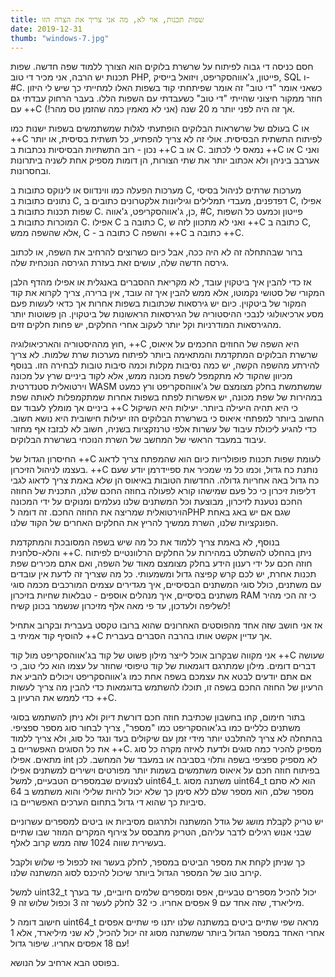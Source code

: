 ```yaml
---
title: שפות תכנות, אוי לא, מה אני צריך את הצרה הזו
date: 2019-12-31
thumb: "windows-7.jpg"
---
```

חסם כניסה די גבוה לפיתוח על שרשרת בלוקים הוא הצורך ללמוד שפה חדשה. שפות תכנות יש הרבה, אני מכיר די טוב PHP, פייטון, ג'אווהסקריפט, ויזואל בייסיק, SQL ו- #C. כשאני אומר "די טוב" זה אומר שפיתחתי קוד בשפות האלו למחייתי כך שיש לי היזון חוזר ממקור חיצוני שהייתי "די טוב" כשעבדתי עם השפות הללו. בעבר הרחוק עבדתי גם עם ++C אך זה היה לפני יותר מ 20 שנה (אני לא מאמין כמה שהזמן טס מהר!).
 
בעולם של שרשראות הבלוקים הופתעתי לגלות שמשתמשים בשפות ישנות כמו C או ++C לפיתוח התשתית הבסיסית. אולי זה לא צריך להפתיע, כל תשתית בסיסית, או יותר נכון - רוב התשתיות הבסיסיות נכתבות ב ++C או ב C. נמאס לי לכתוב ++C או C ואני אערבב ביניהן ולא אכתוב יותר את שתי הצורות, הן דומות מספיק אחת לשניה ביתרונות ובחסרונות.
 
מערכות הפעלה כמו ווינדווס או לינוקס כתובות ב C, מערכות שרתים לניהול בסיסי נתונים כתובות ב C, דפדפנים, מעבדי תמלילים וגיליונות אלקטרונים כתובים ב C, אפילו שפות תכנות כתובות ב C. כן, ג'אווהסקריפט, ג'אווה, #C, פייטון וכמעט כל השפות המוכרות כתובות ב C. אפילו C כתובה ב C, ואני לא מתכוון לזה ש ++C כתובה ב C, אלא שהשפה ממש, C - כתובה ב C והשפה ++C כתובה ב ++C.
 
ברור שבהתחלה זה לא היה ככה, אבל כיום כשרוצים להרחיב את השפה, או לכתוב גירסה חדשה שלה, עושים זאת בעזרת הגירסה הנוכחית שלה.
 
אז כדי להבין איך ביטקוין עובד, לא מקריאת ההסברים באנגלית או אפילו מהדף הלבן המקורי של סטושי נקמוטו, אלא ממש להבין איך זה עובד, אין ברירה, צריך לקרוא את קוד המקור של ביטקוין. כיום יש גירסאות שכתובות בשפות אחרות אך כדאי לעשות פעם מסע ארכיאולוגי לנבכי ההיסטוריה של הגירסאות הראשונות של ביטקוין. הן פשוטות יותר מהגירסאות המודרניות וקל יותר לעקוב אחרי החלקים, יש פחות חלקים זזים.
 
חוץ מההיסטוריה והארכיאולוגיה, ++C היא השפה של החוזים החכמים על איאוס, שרשרת הבלוקים המתקדמת והמתאימה ביותר לפיתוח מערכות שרת שלמות. לא צריך להירתע מהשפה הקשה, יש כמה נסיבות מקלות וכמה סיבות טובות לבחירה הזו. בנוסף מכיוון שהקוד לא מתקמפל לשפת מכונה ממש, אלא לקוד ביניים שרץ על מכונה וירטואלית סטנדרטית WASM שמשתמשת בחלק מצומצם של ג'אווהסקריפט ורץ כמעט במהירות של שפת מכונה, יש אפשרות לפתח בשפות אחרות שמתקמפלות לאותה שפת ביניים אך מומלץ לעבוד עם ++C כי היא תהיה היעילה ביותר. יעילות היא השיקול החשוב ביותר למפתחי איאוס כי בשרשרת הבלוקים הזו יעילות חישובית היא נושא חשוב. כדי להגיע ליכולת עיבוד של עשרות אלפי טרנזקציות בשניה, חשוב לא לבזבז אף מחזור עיבוד במעבד הראשי של המחשב של השרת הנוכחי בשרשרת הבלוקים.
 
החיסרון הגדול של ++C לעומת שפות תכנות פופולריות כיום הוא שהמפתח צריך לדאוג בעצמו לניהול הזיכרון. ++C נותנת כח גדול, וכמו כל מי שמכיר את ספיידרמן יודע שעם כח גדול באה אחריות גדולה. החדשות הטובות באיאוס הן שלא באמת צריך לדאוג לגבי דליפות זיכרון כי כל פעם שמישהו קורא לפעולה בחוזה החכם שלנו, התכנית של החוזה החכם נטענת לזיכרון, מבוצעת וכל המשתנים שלנו נעלמים ומנוקים על ידי המכונה הוירטואלית שמריצה את החוזה החכם. זה דומה לPHP שגם אם יש באג באחת הפונקציות שלנו, השרת ממשיך להריץ את החלקים האחרים של הקוד שלנו. 
 
בנוסף, לא באמת צריך ללמוד את כל מה שיש בשפה המסובכת והמתקדמת והלא-סלחנית ++C. ניתן בהחלט להשתלט במהירות על החלקים הרלוונטיים לפיתוח חוזה חכם על ידי רענון הידע בחלק מצומצם מאוד של השפה, ואם אתם מכירים שפת תכנות אחרת, יש לכם קרש קפיצה גדול ומשמעותי. כל מה שצריך זה לדעת אין עובדים עם משתנים, כולל סוגי המשתנים הבסיסיים, איך מגדירים עצמים המורכבים מכמה סוגי משתנים בסיסיים, איך מנהלים אוספים - טבלאות שחיות בזיכרון RAM כי זה הכי מהיר לשליפה ולעדכון, עד פי מאה אלף מזיכרון שנשמר בכונן קשיח!
 
אז אני חושב שזה אחד מהפוסטים האחרונים שהוא ברובו טקסט בעברית ובקרוב אתחיל להוסיף קוד אמיתי ב ++C אך עדיין אקשט אותו בהרבה הסברים בעברית.
 
אני מקווה שבקרוב אוכל לייצר מילון פשוט של קוד בג'אווהסקריפט מול קוד ++C שעושה דברים דומים. מילון שמתרגם דוגמאות של קוד טיפוסי שחוזר על עצמו הוא כלי טוב, כי אם אתם יודעים לבטא את עצמכם בשפה אחת כמו ג'אווהסקריפט ויכולים להביע את הרעיון של החוזה החכם בשפה זו, תוכלו להשתמש בדוגמאות כדי להבין מה צריך לעשות כדי לממש את הרעיון ב ++C.
 
בתור חימום, קחו בחשבון שכתיבת חוזה חכם דורשת דיוק ולא ניתן להשתמש בסוגי משתנים כלליים כמו בג'אוהסקריפט כמו "מספר", צריך לבחור סוג מספר ספציפי. בהתחלה לא צריך להתלבט יותר מידי זמן עם שיקולים בעד ונגד כל סוג, ולא צריך ללמוד את כל הסוגים האפשריים ב ++C. מספיק להכיר כמה סוגים ולדעת לאיזה מקרה כל סוג מתאים. אפילו int לא מספיק ספציפי בשפה ותלוי בסביבה או במעבד של המחשב. לכן בפיתוח חוזה חכם על איאוס משתמשים בשמות יותר מפורטים וישירים למשתנים אפילו לצנועים שבמספרים הטבעיים, למשל uint64_t.
משתנה מסוג uint64_t הוא לא סתם מספר שלם, הוא מספר שלם ללא סימן כך שלא יכול להיות שלילי והוא משתמש ב 64 סיביות כך שהוא די גדול בתחום הערכים האפשריים בו.
 
יש טריק לקבלת מושג של גודל המשתנה ולתרגום מסיביות או ביטים למספרים עשרוניים שבני אנוש רגילים לדבר עליהם, הטריק מתבסס על צירוף המקרים המוזר שבו שתיים בעשירית שווה 1024 שזה ממש קרוב לאלף.
 
כך שניתן לקחת את מספר הביטים במספר, לחלק בעשר ואז לכפול פי שלוש ולקבל קירוב טוב של המספר הגדול ביותר שיכול להיכנס לסוג המשתנה שלנו.
 
למשל uint32_t יכול להכיל מספרים טבעיים, אפס ומספרים שלמים חיוביים, עד בערך מיליארד, שזה אחד עם 9 אפסים אחריו. כי 32 לחלק לעשר זה 3 וכפול שלוש זה 9.
 
חישוב דומה ל uint64_t מראה שפי שתיים ביטים במשתנה שלנו יתנו פי שתיים אפסים אחרי האחד במספר הגדול ביותר שמשתנה מסוג זה יכול להכיל, לא שני מיליארד, אלא 1 עם 18 אפסים אחריו. שיפור גדול!
 
בפוסט הבא ארחיב על הנושא.

